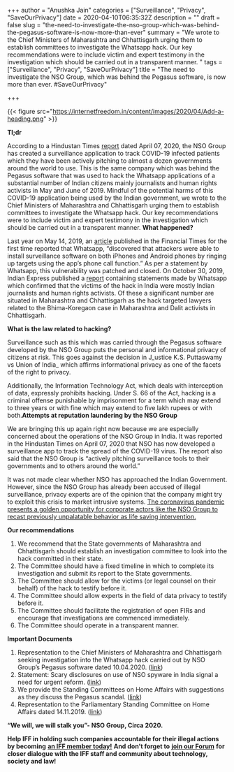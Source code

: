 +++
author = "Anushka Jain"
categories = ["Surveillance", "Privacy", "SaveOurPrivacy"]
date = 2020-04-10T06:35:32Z
description = ""
draft = false
slug = "the-need-to-investigate-the-nso-group-which-was-behind-the-pegasus-software-is-now-more-than-ever"
summary = "We wrote to the Chief Ministers of Maharashtra and Chhattisgarh urging them to establish committees to investigate the Whatsapp hack. Our key recommendations were to include victim and expert testimony in the investigation which should be carried out in a transparent manner. "
tags = ["Surveillance", "Privacy", "SaveOurPrivacy"]
title = "The need to investigate the NSO Group, which was behind the Pegasus software, is now more than ever. #SaveOurPrivacy"

+++


{{< figure src="https://internetfreedom.in/content/images/2020/04/Add-a-heading.png" >}}

**Tl;dr**

According to a Hindustan Times [report](https://www.hindustantimes.com/tech/pegasus-creator-nso-group-has-a-covid-19-software-why-you-should-be-worried/story-SMsYXKFoz9OPG2VBIKrA8L.html) dated April 07, 2020, the NSO Group has created a surveillance application to track COVID-19 infected patients which they have been actively pitching to almost a dozen governments around the world to use. This is the same company which was behind the Pegasus software that was used to hack the Whatsapp applications of a substantial number of Indian citizens mainly journalists and human rights activists in May and June of 2019. Mindful of the potential harms of this COVID-19 application being used by the Indian government, we wrote to the Chief Ministers of Maharashtra and Chhattisgarh urging them to establish committees to investigate the Whatsapp hack. Our key recommendations were to include victim and expert testimony in the investigation which should be carried out in a transparent manner. **What happened?**

Last year on May 14, 2019, an [article](https://www.ft.com/content/4da1117e-756c-11e9-be7d-6d846537acab) published in the Financial Times for the first time reported that Whatsapp, “discovered that attackers were able to install surveillance software on both iPhones and Android phones by ringing up targets using the app’s phone call function.” As per a statement by Whatsapp, this vulnerability was patched and closed. On October 30, 2019, Indian Express published a [report](https://indianexpress.com/article/india/whatsapp-confirms-israeli-spyware-used-snoop-on-indian-journalists-activists-pegasus-facebook-6095296/) containing statements made by Whatsapp which confirmed that the victims of the hack in India were mostly Indian journalists and human rights activists. Of these a significant number are situated in Maharashtra and Chhattisgarh as the hack targeted lawyers related to the Bhima-Koregaon case in Maharashtra and Dalit activists in Chhattisgarh. 

**What is the law related to hacking?**

Surveillance such as this which was carried through the Pegasus software developed by the NSO Group puts the personal and informational privacy of citizens at risk. This goes against the decision in J_ustice K.S. Puttaswamy vs Union of India_ which affirms informational privacy as one of the facets of the right to privacy. 

Additionally, the Information Technology Act, which deals with interception of data, expressly prohibits hacking. Under S. 66 of the Act, hacking is a criminal offense punishable by imprisonment for a term which may extend to three years or with fine which may extend to five lakh rupees or with both.**Attempts at reputation laundering by the NSO Group**

We are bringing this up again right now because we are especially concerned about the operations of the NSO Group in India. It was reported in the Hindustan Times on April 07, 2020 that NSO has now developed a surveillance app to track the spread of the COVID-19 virus. The report also said that the NSO Group  is “actively pitching surveillance tools to their governments and to others around the world.” 

It was not made clear whether NSO has approached the Indian Government. However, since the NSO Group has already been accused of illegal surveillance, privacy experts are of the opinion that the company might try to exploit this crisis to market intrusive systems. [The coronavirus pandemic presents a golden opportunity for corporate actors  like the NSO Group to recast previously unpalatable behavior as life saving intervention.](https://theintercept.com/2020/04/02/coronavirus-covid-19-surveillance-privacy/)

**Our recommendations**

1. We recommend that the State governments of Maharashtra and Chhattisgarh should establish an investigation committee to look into the hack committed in their state.
2. The Committee should have a fixed timeline in which to complete its investigation and submit its report to the State governments.
3. The Committee should allow for the victims (or legal counsel on their behalf) of the hack to testify before it.
4. The Committee should allow experts in the field of data privacy to testify before it.
5. The Committee should facilitate the registration of open FIRs and encourage that investigations are commenced immediately.
6. The Committee should operate in a transparent manner. 

**Important Documents**

1. Representation to the Chief Ministers of Maharashtra and Chhattisgarh seeking investigation into the Whatsapp hack carried out by NSO Group’s Pegasus software dated 10.04.2020. ([link](https://drive.google.com/file/d/1gE6YXMmo6dx2ft17XCVKVismd66tQhR_/view?usp=sharing))
2. Statement: Scary disclosures on use of NSO spyware in India signal a need for urgent reform. ([link](https://internetfreedom.in/statement-scary-disclosures-on-use-of-nso-spyware-in-india-signal-a-need-for-urgent-remedy/))
3. We provide the Standing Committees on Home Affairs with suggestions as they discuss the Pegasus scandal. ([link](https://internetfreedom.in/we-ask-the-standing-committees-on-home-affairs-and-information-technology/))
4. Representation to the Parliamentary Standing Committee on Home Affairs dated 14.11.2019. ([link](https://drive.google.com/file/d/1XNkXAVhU6FpnwqoVfywMj_DbCM3m-Ecb/view))

**“We will, we will stalk you”- NSO Group, Circa 2020.**

**Help IFF in holding such companies accountable for their illegal actions by becoming** [**an IFF member today!**](https://internetfreedom.in/donate/) **And don’t forget to** [**join our Forum**](https://forum.internetfreedom.in/) **for closer dialogue with the IFF staff and community about technology, society and law!**



